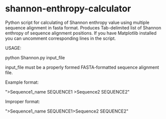 shannon-enthropy-calculator
===========================

Python script for calculating of Shannon enthropy value using multiple sequence alignment in fasta format.
Produces Tab-delimited list of Shannon enthropy of sequence alignment positions.
If you have Matplotlib installed you can uncomment corresponding lines in the script.

USAGE:

python Shannon.py input_file

input_file must be a properly formed FASTA-formatted sequence alignment file.

Example format:

"\>Sequence1_name
SEQUENCE1
\>Sequence2
SEQUENCE2"

Improper format:

"\>Sequence1_name
SEQUENCE1>Sequence2
SEQUENCE2"